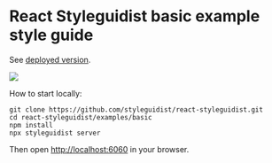 # React Styleguidist basic example style guide

See [deployed version](http://react-styleguidist.js.org/).

![](https://d3vv6lp55qjaqc.cloudfront.net/items/0U313M3L0p120g2Y1y3J/Image%202016-04-12%20at%207.25.03%20PM.png)

How to start locally:

```
git clone https://github.com/styleguidist/react-styleguidist.git
cd react-styleguidist/examples/basic
npm install
npx styleguidist server
```

Then open [http://localhost:6060](http://localhost:6060) in your browser.
